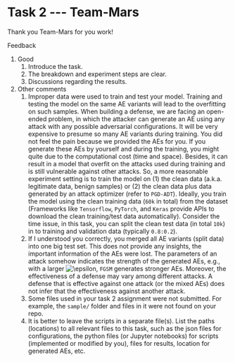 # Task 2 --- Team-Mars

Thank you Team-Mars for you work!

Feedback
1. Good
    1. Introduce the task.
    2. The breakdown and experiment steps are clear. 
    3. Discussions regarding the results. 
2. Other comments
    1. Improper data were used to train and test your model. Training and testing the model on the same AE variants will lead to the overfitting on such samples. When building a defense, we are facing an open-ended problem, in which the attacker can generate an AE using any attack with any possible adversarial configurations. It will be very expensive to presume so many AE variants during training. You did not feel the pain because we provided the AEs for you. If you generate these AEs by yourself and during the training, you might quite due to the computational cost (time and space). Besides, it can result in a model that overfit on the attacks used during training and is still vulnerable against other attacks. So, a more reasonable experiment setting is to train the model on (1) the clean data (a.k.a. legitimate data, benign samples) or (2) the clean data plus data generated by an attack optimizer (refer to ``PGD-ADT``). Ideally, you train the model using the clean training data (``60k`` in total) from the dataset (Frameworks like ``Tensorflow``, ``PyTorch``, and ``Keras`` provide APIs to download the clean training/test data automatically). Consider the time issue, in this task, you can split the clean test data (in total ``10k``) in to training and validation data (typically ``0.8:0.2``).
    2. If I understood you correctly, you merged all AE variants (split data) into one big test set. This does not provide any insights, the important information of the AEs were lost. The parameters of an attack somehow indicates the strength of the generated AEs, e.g., with a larger ![\epsilon](https://latex.codecogs.com/svg.latex?\epsilon), ``FGSM`` generates stronger AEs.  Moreover, the effectiveness of a defense may vary among different attacks. A defense that is effective against one attack (or the mixed AEs) does not infer that the effectiveness against another attack.
    3. Some files used in your task 2 assignment were not submitted. For example, the ``sample/`` folder and files in it were not found on your repo.
    4. It is better to leave the scripts in a separate file(s). List the paths (locations) to all relevant files to this task, such as the json files for configurations, the python files (or Jupyter notebooks) for scripts (implemented or modified by you), files for results, location for generated AEs, etc.  
